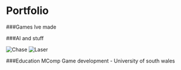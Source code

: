 # Portfolio

###Games Ive made

###AI and stuff

![Chase](https://github.com/user-attachments/assets/2cc60ba2-baf7-4115-9c97-194cba68e14b)
![Laser](https://github.com/user-attachments/assets/9ebaee11-d3f5-446f-bf10-162e0fe512f6)

###Education
MComp Game development - University of south wales

